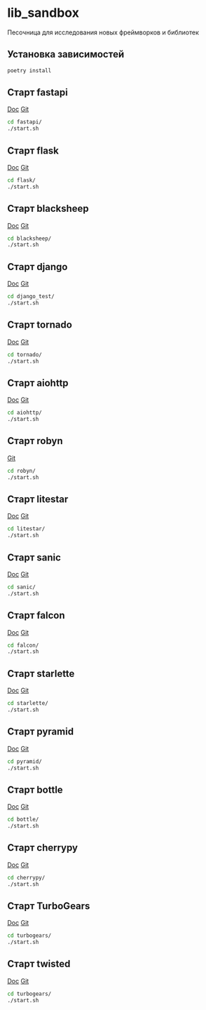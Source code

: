 # lib_sandbox

Песочница для исследования новых фреймворков и библиотек

## Установка зависимостей

```bash
poetry install
```

## Старт fastapi

[Doc](https://fastapi.tiangolo.com/)
[Git](https://github.com/tiangolo/fastapi)

```bash
cd fastapi/
./start.sh
```

## Старт flask

[Doc](https://flask.palletsprojects.com/en/3.0.x/)
[Git](https://github.com/pallets/flask)

```bash
cd flask/
./start.sh
```

## Старт blacksheep

[Doc](https://www.neoteroi.dev/blacksheep/)
[Git](https://github.com/Neoteroi/BlackSheep)

```bash
cd blacksheep/
./start.sh
```

## Старт django

[Doc](https://www.djangoproject.com/)
[Git](https://github.com/django/django)

```bash
cd django_test/
./start.sh
```

## Старт tornado

[Doc](https://www.tornadoweb.org/en/stable/index.html)
[Git](https://github.com/tornadoweb/tornado)

```bash
cd tornado/
./start.sh
```

## Старт aiohttp

[Doc](https://docs.aiohttp.org/en/stable/#)
[Git](https://github.com/aio-libs/aiohttp)

```bash
cd aiohttp/
./start.sh
```

## Старт robyn

[Git](https://github.com/sparckles/Robyn)

```bash
cd robyn/
./start.sh
```

## Старт litestar

[Doc](https://docs.litestar.dev/2/)
[Git](https://github.com/litestar-org/litestar)

```bash
cd litestar/
./start.sh
```

## Старт sanic

[Doc](https://sanic.dev/en/guide/getting-started.html)
[Git](https://github.com/sanic-org/sanic)

```bash
cd sanic/
./start.sh
```

## Старт falcon

[Doc](https://falcon.readthedocs.io/en/stable/user/index.html)
[Git](https://github.com/falconry/falcon)

```bash
cd falcon/
./start.sh
```

## Старт starlette

[Doc](https://www.starlette.io/)
[Git](https://github.com/encode/starlette)

```bash
cd starlette/
./start.sh
```

## Старт pyramid

[Doc](https://trypyramid.com/)
[Git](https://github.com/Pylons/pyramid)

```bash
cd pyramid/
./start.sh
```

## Старт bottle

[Doc](https://bottlepy.org/docs/dev/)
[Git](https://github.com/bottlepy/bottle)

```bash
cd bottle/
./start.sh
```

## Старт cherrypy

[Doc](https://docs.cherrypy.dev/en/latest/index.html)
[Git](https://github.com/cherrypy/cherrypy)

```bash
cd cherrypy/
./start.sh
```

## Старт TurboGears

[Doc](https://www.turbogears.org/)
[Git](https://github.com/TurboGears/tg2)

```bash
cd turbogears/
./start.sh
```

## Старт twisted

[Doc](https://twisted.org/)
[Git](https://github.com/twisted/twisted)

```bash
cd turbogears/
./start.sh
```
